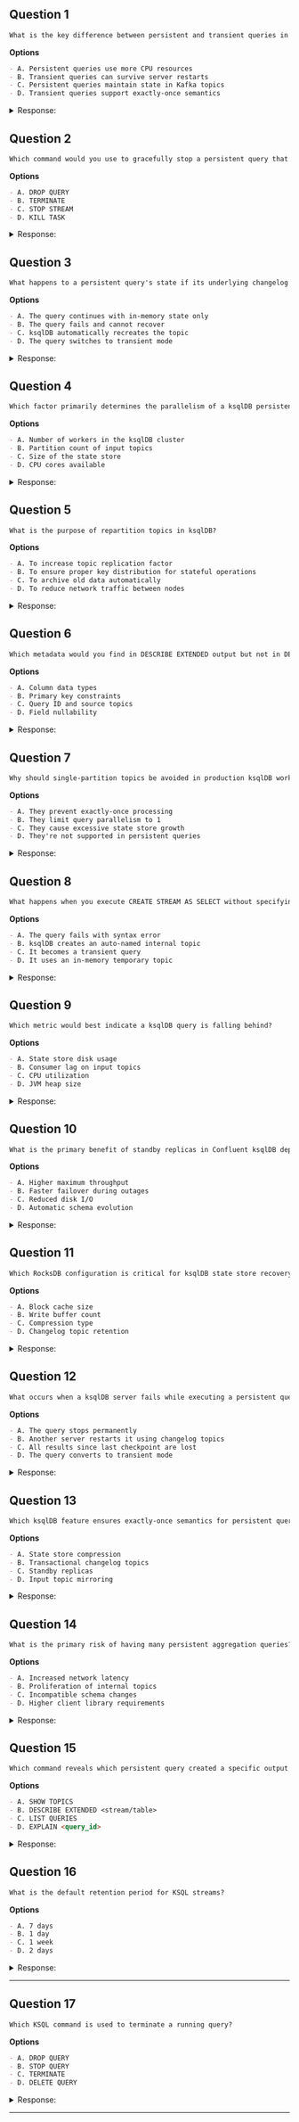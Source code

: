 ## Question 1
```markdown
What is the key difference between persistent and transient queries in ksqlDB regarding fault tolerance?
```

**Options**
```markdown
- A. Persistent queries use more CPU resources
- B. Transient queries can survive server restarts
- C. Persistent queries maintain state in Kafka topics
- D. Transient queries support exactly-once semantics
```

<details><summary>Response:</summary>

**Answer:** C

**Explanation:**
```markdown
- A. Incorrect: Resource usage isn't the key differentiator
- B. Incorrect: Transient queries are lost on restart
- C. Correct: Persistent queries use Kafka topics for state recovery
- D. Incorrect: Only persistent queries support EOS
```

</details>

## Question 2
```markdown
Which command would you use to gracefully stop a persistent query that's materializing results to a topic?
```

**Options**
```markdown
- A. DROP QUERY
- B. TERMINATE
- C. STOP STREAM
- D. KILL TASK
```

<details><summary>Response:</summary>

**Answer:** B

**Explanation:**
```markdown
- A. Incorrect: Invalid syntax
- B. Correct: TERMINATE stops queries while preserving metadata
- C. Incorrect: Used for stream definitions, not queries
- D. Incorrect: Not a ksqlDB command
```

</details>

## Question 3
```markdown
What happens to a persistent query's state if its underlying changelog topic is deleted?
```

**Options**
```markdown
- A. The query continues with in-memory state only
- B. The query fails and cannot recover
- C. ksqlDB automatically recreates the topic
- D. The query switches to transient mode
```

<details><summary>Response:</summary>

**Answer:** B

**Explanation:**
```markdown
- A. Incorrect: Persistent queries require changelog topics
- B. Correct: Changelog topics are essential for state recovery
- C. Incorrect: ksqlDB cannot recreate deleted topics
- D. Incorrect: Query types cannot change dynamically
```

</details>

## Question 4
```markdown
Which factor primarily determines the parallelism of a ksqlDB persistent query?
```

**Options**
```markdown
- A. Number of workers in the ksqlDB cluster
- B. Partition count of input topics
- C. Size of the state store
- D. CPU cores available
```

<details><summary>Response:</summary>

**Answer:** B

**Explanation:**
```markdown
- A. Incorrect: Workers distribute queries, not parallelism
- B. Correct: Parallelism matches input topic partitions
- C. Incorrect: Affects performance but not parallelism
- D. Incorrect: Resource allocation doesn't define parallelism
```

</details>

## Question 5
```markdown
What is the purpose of repartition topics in ksqlDB?
```

**Options**
```markdown
- A. To increase topic replication factor
- B. To ensure proper key distribution for stateful operations
- C. To archive old data automatically
- D. To reduce network traffic between nodes
```

<details><summary>Response:</summary>

**Answer:** B

**Explanation:**
```markdown
- A. Incorrect: Managed by Kafka, not ksqlDB
- B. Correct: Required for joins/aggregations with new keys
- C. Incorrect: Not a data archival feature
- D. Incorrect: May actually increase network traffic
```

</details>

## Question 6
```markdown
Which metadata would you find in DESCRIBE EXTENDED output but not in DESCRIBE?
```

**Options**
```markdown
- A. Column data types
- B. Primary key constraints
- C. Query ID and source topics
- D. Field nullability
```

<details><summary>Response:</summary>

**Answer:** C

**Explanation:**
```markdown
- A. Incorrect: Shown in both
- B. Incorrect: Shown in both
- C. Correct: Runtime details are EXTENDED-only
- D. Incorrect: Shown in both
```

</details>

## Question 7
```markdown
Why should single-partition topics be avoided in production ksqlDB workflows?
```

**Options**
```markdown
- A. They prevent exactly-once processing
- B. They limit query parallelism to 1
- C. They cause excessive state store growth
- D. They're not supported in persistent queries
```

<details><summary>Response:</summary>

**Answer:** B

**Explanation:**
```markdown
- A. Incorrect: EOS works with single partition
- B. Correct: No parallelism possible
- C. Incorrect: State size depends on data, not partitions
- D. Incorrect: Supported but not recommended
```

</details>

## Question 8
```markdown
What happens when you execute CREATE STREAM AS SELECT without specifying a topic?
```

**Options**
```markdown
- A. The query fails with syntax error
- B. ksqlDB creates an auto-named internal topic
- C. It becomes a transient query
- D. It uses an in-memory temporary topic
```

<details><summary>Response:</summary>

**Answer:** B

**Explanation:**
```markdown
- A. Incorrect: Valid syntax
- B. Correct: Auto-creates topics like KSQL_COL_0
- C. Incorrect: Still a persistent query
- D. Incorrect: Always uses Kafka topics
```

</details>

## Question 9
```markdown
Which metric would best indicate a ksqlDB query is falling behind?
```

**Options**
```markdown
- A. State store disk usage
- B. Consumer lag on input topics
- C. CPU utilization
- D. JVM heap size
```

<details><summary>Response:</summary>

**Answer:** B

**Explanation:**
```markdown
- A. Incorrect: Measures storage, not processing speed
- B. Correct: Lag directly indicates processing delay
- C. Incorrect: Possible cause but not direct indicator
- D. Incorrect: Memory usage doesn't equal lag
```

</details>

## Question 10
```markdown
What is the primary benefit of standby replicas in Confluent ksqlDB deployments?
```

**Options**
```markdown
- A. Higher maximum throughput
- B. Faster failover during outages
- C. Reduced disk I/O
- D. Automatic schema evolution
```

<details><summary>Response:</summary>

**Answer:** B

**Explanation:**
```markdown
- A. Incorrect: Doesn't increase throughput
- B. Correct: Maintains warm standby for recovery
- C. Incorrect: May increase I/O due to replication
- D. Incorrect: Unrelated to schemas
```

</details>

## Question 11
```markdown
Which RocksDB configuration is critical for ksqlDB state store recovery?
```

**Options**
```markdown
- A. Block cache size
- B. Write buffer count
- C. Compression type
- D. Changelog topic retention
```

<details><summary>Response:</summary>

**Answer:** D

**Explanation:**
```markdown
- A. Incorrect: Affects performance, not recovery
- B. Incorrect: Performance tuning only
- C. Incorrect: Doesn't impact recovery
- D. Correct: Changelogs must retain data for restore
```

</details>

## Question 12
```markdown
What occurs when a ksqlDB server fails while executing a persistent query?
```

**Options**
```markdown
- A. The query stops permanently
- B. Another server restarts it using changelog topics
- C. All results since last checkpoint are lost
- D. The query converts to transient mode
```

<details><summary>Response:</summary>

**Answer:** B

**Explanation:**
```markdown
- A. Incorrect: Designed for fault tolerance
- B. Correct: Persistent queries recover automatically
- C. Incorrect: Checkpoints prevent data loss
- D. Incorrect: Query type cannot change
```

</details>

## Question 13
```markdown
Which ksqlDB feature ensures exactly-once semantics for persistent queries?
```

**Options**
```markdown
- A. State store compression
- B. Transactional changelog topics
- C. Standby replicas
- D. Input topic mirroring
```

<details><summary>Response:</summary>

**Answer:** B

**Explanation:**
```markdown
- A. Incorrect: Unrelated to processing semantics
- B. Correct: Changelogs use Kafka transactions
- C. Incorrect: For availability, not semantics
- D. Incorrect: Not a ksqlDB feature
```

</details>

## Question 14
```markdown
What is the primary risk of having many persistent aggregation queries?
```

**Options**
```markdown
- A. Increased network latency
- B. Proliferation of internal topics
- C. Incompatible schema changes
- D. Higher client library requirements
```

<details><summary>Response:</summary>

**Answer:** B

**Explanation:**
```markdown
- A. Incorrect: Minimal network impact
- B. Correct: Each creates changelog/repartition topics
- C. Incorrect: Schemas are independent
- D. Incorrect: Server-side concern
```

</details>

## Question 15
```markdown
Which command reveals which persistent query created a specific output topic?
```

**Options**
```markdown
- A. SHOW TOPICS
- B. DESCRIBE EXTENDED <stream/table>
- C. LIST QUERIES
- D. EXPLAIN <query_id>
```

<details><summary>Response:</summary>

**Answer:** B

**Explanation:**
```markdown
- A. Incorrect: Shows topics but not origins
- B. Correct: Includes creating query ID
- C. Incorrect: Lists queries but not their outputs
- D. Incorrect: Shows execution plan, not metadata
```

</details>

## Question 16

```markdown
What is the default retention period for KSQL streams?
```

**Options**

```markdown
- A. 7 days
- B. 1 day
- C. 1 week
- D. 2 days
```

<details><summary>Response:</summary>

**Answer:** A

**Explanation:**

```markdown
- A. Correct, default retention period is 7 days.
- B. Incorrect, can be configured but not default.
- C. Equivalent to 7 days but default is expressed as 7 days.
- D. Incorrect, can be configured but not default.
```

</details>

---

## Question 17

```markdown
Which KSQL command is used to terminate a running query?
```

**Options**

```markdown
- A. DROP QUERY
- B. STOP QUERY
- C. TERMINATE
- D. DELETE QUERY
```

<details><summary>Response:</summary> 

**Answer:** C

**Explanation:**

```markdown
The `TERMINATE` command is used to stop a running query in KSQL.

- A, B, and D are incorrect because they are not valid commands for terminating a query in KSQL.
```

</details>

---